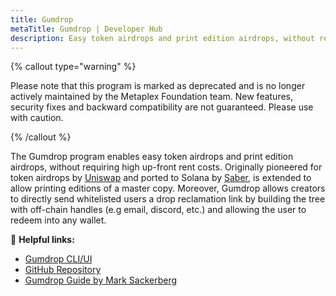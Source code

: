 ```yaml
---
title: Gumdrop
metaTitle: Gumdrop | Developer Hub
description: Easy token airdrops and print edition airdrops, without requiring high up-front rent costs
---
```


{% callout type="warning" %}

Please note that this program is marked as deprecated and is no longer actively maintained by the Metaplex Foundation team. New features, security fixes and backward compatibility are not guaranteed. Please use with caution.

{% /callout %}

The Gumdrop program enables easy token airdrops and print edition airdrops, without requiring high up-front rent costs.
Originally pioneered for token airdrops by [Uniswap](https://github.com/Uniswap/merkle-distributor) and ported to Solana
by [Saber](https://github.com/saber-hq/merkle-distributor), is extended to allow printing editions of a master copy.
Moreover, Gumdrop allows creators to directly send whitelisted users a drop reclamation link by building the tree with
off-chain handles (e.g email, discord, etc.) and allowing the user to redeem into any wallet.

🔗 **Helpful links:**

- [Gumdrop CLI/UI](https://github.com/metaplex-foundation/gumdrop)
- [GitHub Repository](https://github.com/metaplex-foundation/metaplex-program-library/tree/master/gumdrop)
- [Gumdrop Guide by Mark Sackerberg](https://www.sackerberg.dev/blog/gumdrop)